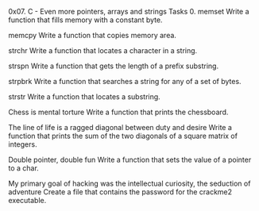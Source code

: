 0x07. C - Even more pointers, arrays and strings Tasks 0. memset Write a function that fills memory with a constant byte.


memcpy Write a function that copies memory area.

strchr Write a function that locates a character in a string.

strspn Write a function that gets the length of a prefix substring.

strpbrk Write a function that searches a string for any of a set of bytes.

strstr Write a function that locates a substring.

Chess is mental torture Write a function that prints the chessboard.

The line of life is a ragged diagonal between duty and desire Write a function that prints the sum of the two diagonals of a square matrix of integers.

Double pointer, double fun Write a function that sets the value of a pointer to a char.

My primary goal of hacking was the intellectual curiosity, the seduction of adventure Create a file that contains the password for the crackme2 executable.
